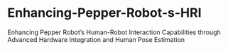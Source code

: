 # Enhancing-Pepper-Robot-s-HRI
Enhancing Pepper Robot’s Human-Robot Interaction Capabilities through Advanced Hardware Integration and Human Pose Estimation
